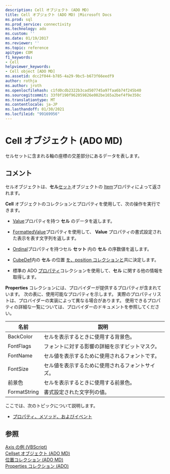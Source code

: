 ```yaml
---
description: Cell オブジェクト (ADO MD)
title: Cell オブジェクト (ADO MD) |Microsoft Docs
ms.prod: sql
ms.prod_service: connectivity
ms.technology: ado
ms.custom: ''
ms.date: 01/19/2017
ms.reviewer: ''
ms.topic: reference
apitype: COM
f1_keywords:
- Cell
helpviewer_keywords:
- Cell object [ADO MD]
ms.assetid: dcc2f044-b785-4a29-9bc5-b673f66eedf9
author: rothja
ms.author: jroth
ms.openlocfilehash: c1fd0cdb2322b3cad507745a97faa6b74f245b40
ms.sourcegitcommit: 33f0f190f962059826e002be165a2bef4f9e350c
ms.translationtype: MT
ms.contentlocale: ja-JP
ms.lasthandoff: 01/30/2021
ms.locfileid: "99169956"
---
```

# <a name="cell-object-ado-md"></a>Cell オブジェクト (ADO MD)
セルセットに含まれる軸の座標の交差部分にあるデータを表します。  
  
## <a name="remarks"></a>コメント  
 セルオブジェクトは、**セル**[セット](./cellset-object-ado-md.md)オブジェクトの [Item](./item-property-ado-md-cellset.md)プロパティによって返されます。  
  
 **Cell** オブジェクトのコレクションとプロパティを使用して、次の操作を実行できます。  
  
-   [Value](./value-property-ado-md.md)プロパティを持つ **セル** のデータを返します。  
  
-   [FormattedValue](./formattedvalue-property-ado-md.md)プロパティを使用して、 **Value** プロパティの書式設定された表示を表す文字列を返します。  
  
-   [Ordinal](./ordinal-property-ado-md-cell.md)プロパティを持つセル **セット** 内の **セル** の序数値を返します。  
  
-   [CubeDef](./cubedef-object-ado-md.md)内の **セル** の位置 [を、position コレクションと](./positions-collection-ado-md.md)共に決定します。  
  
-   標準の ADO [プロパティ](../ado-api/properties-collection-ado.md)コレクションを使用して、**セル** に関する他の情報を取得します。  
  
 **Properties** コレクションには、プロバイダーが提供するプロパティが含まれています。 次の表に、使用可能なプロパティを示します。 実際のプロパティリストは、プロバイダーの実装によって異なる場合があります。 使用できるプロパティの詳細な一覧については、プロバイダーのドキュメントを参照してください。  
  
|名前|説明|  
|----------|-----------------|  
|BackColor|セルを表示するときに使用する背景色。|  
|FontFlags|フォントに対する影響の詳細を示すビットマスク。|  
|FontName|セル値を表示するために使用されるフォントです。|  
|FontSize|セル値を表示するために使用されるフォントサイズ。|  
|前景色|セルを表示するときに使用する前景色。|  
|FormatString|書式設定された文字列の値。|  
  
 ここでは、次のトピックについて説明します。  
  
-   [プロパティ、メソッド、およびイベント](./cell-object-properties-methods-and-events.md)  
  
## <a name="see-also"></a>参照  
 [Axis の例 (VBScript)](./axis-example-vbscript.md)   
 [Cellset オブジェクト (ADO MD)](./cellset-object-ado-md.md)   
 [位置コレクション (ADO MD)](./positions-collection-ado-md.md)   
 [Properties コレクション (ADO)](../ado-api/properties-collection-ado.md)